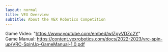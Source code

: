 ```yaml
---
layout: normal
title: VEX Overview
subtitle: About the VEX Robotics Competition
---
```

Game Video: "https://www.youtube.com/embed/wIZgvVDZc2Y" \
Game Manual: https://content.vexrobotics.com/docs/2022-2023/vrc-spin-up/VRC-SpinUp-GameManual-1.0.pdf
